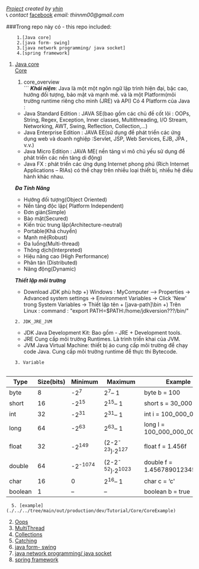 _[Project](https://github.com/nguyenmanhthinbsl/JavaLearning)_ _created by_ _[yhin](https://github.com/nguyenmanhthinbsl)_ </br>
:telephone_receiver: _contact_ [facebook](https://facebook.com/nguyenmanhthinn) _email: thinnm00@gmail.com_ </br>

###Trong repo này có - this repo included: </br>
```
    1.[Java core] 
    2.[java form- swing]
    3.[java network programming/ java socket]
    4.[spring framework]
```
1. [Java core](./../../tree/main/out/production/dev/Tutorial) </br>
    [Core](./../../tree/main/out/production/dev/Tutorial/Core)</br>
      1. core_overview</br>
        ```
      ***Khái niệm***:
      Java là một một ngôn ngữ lập trình hiện đại, bậc cao, hướng đối tượng, bảo mật và mạnh mẽ. 
      và là một Platform(môi trường runtime riêng cho mình (JRE) và API)
      Có 4 Platform của Java :
      - Java Standard Edition : JAVA SE(bao gồm các chủ đề cốt lõi : OOPs, String, Regex, Exception, Inner classes, Multithreading, I/O Stream, Networking, AWT, Swing, Reflection, Collection,...)
      - Java Enterprise Edition : JAVA EE(sử dụng để phát triển các ứng dụng web và doanh nghiệp :Servlet, JSP, Web Services, EJB, JPA , v.v.)
      - Java Micro Edition : JAVA ME( nền tảng vi mô chủ yếu sử dụng để phát triển các nền tảng di động)
      - Java FX : phát triển các ứng dụng Internet phong phú (Rich Internet Applications – RIAs) có thể chạy trên nhiều loại thiết bị, nhiều hệ điều hành khác nhau.
      
      ***Đa Tính Năng***
      - Hướng đối tượng(Object Oriented)
      - Nền tảng độc lập( Platform Independent)
      - Đơn giản(Simple)
      - Bảo mật(Secured)
      - Kiến trúc trung lập(Architecture-neutral)
      - Portable(Khả chuyển)
      - Mạnh mẽ(Robust)
      - Đa luồng(Multi-thread)
      - Thông dịch(Interpreted)
      - Hiệu năng cao (High Performance)
      - Phân tán (Distributed)
      - Năng động(Dynamic)
      
      ***Thiết lập môi trường***
      - Download JDK phù hợp
                +) Windows : MyComputer --> Properties -> Advanced system settings -> Environment Variables -> Click 'New' trong System Variables -> Thiết lập tên + [java-path]\bin
                +) Trên Linux : command : "export PATH=$PATH:/home/jdkversion???/bin/"
      ```
      2. JDK_JRE_JVM
      ```
      - JDK Java Development Kit: Bao gồm - JRE + Development tools.
      - JRE Cung cấp môi trường Runtimes. Là trình triển khai của JVM.
      - JVM Java Virtual Machine: thiết bị ảo cung cấp môi trường để chạy code Java. Cung cấp môi trường runtime để thực thi Bytecode.
      ```
      3. Variable
            

|Type|Size(bits)|Minimum|Maximum|Example|
|---|---|---|---|---|
|byte|8|-2<sup>7</sup>|2<sup>7</sup>– 1|	byte b = 100|
|short|16|-2<sup>15</sup>|2<sup>15</sup>– 1|short s = 30_000|
|int|32|-2<sup>31</sup>|2<sup>31</sup>– 1|int i = 100_000_000|
|long|64|-2<sup>63</sup>|2<sup>63</sup>– 1|long l = 100_000_000_000_000|
|float|32|-2<sup>149</sup>|(2-2<sup>-23</sup>)·2<sup>127</sup>|float f = 1.456f|
|double|64|-2<sup>-1074</sup>|(2-2<sup>-52</sup>)·2<sup>1023</sup>|double f = 1.456789012345678|
|char|16|0|2<sup>16</sup>– 1|char c = ‘c'|
|boolean|1|–|–|boolean b = true|
   
      5. [example](./../../tree/main/out/production/dev/Tutorial/Core/CoreExample)
      
   2. [Oops](./../../tree/main/out/production/dev/Tutorial/Oops)</br>
   3. [MultiThread](./../../tree/main/out/production/dev/Tutorial/Thread)</br>
   4. [Collections](./../../tree/main/out/production/dev/Tutorial/Collections)</br>
   5. [Catching](./../../tree/main/out/production/dev/Tutorial/Catching)</br>
2. [java form- swing](./../../tree/main/out/production/dev/Swing)</br>
3. [java network programming/ java socket](.)</br>
4. [spring framework](./../../tree/main/out/production/dev/Spring-framework.module)</br>
